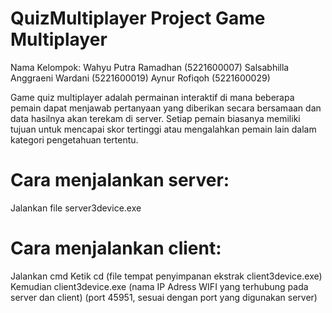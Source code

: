 # QuizMultiplayer Project Game Multiplayer

Nama Kelompok:
Wahyu Putra Ramadhan  (5221600007) 
Salsabhilla Anggraeni Wardani (5221600019) 
Aynur Rofiqoh (5221600029) 

Game quiz multiplayer adalah permainan interaktif di mana beberapa pemain dapat menjawab pertanyaan yang diberikan secara bersamaan dan data hasilnya akan terekam di server. Setiap pemain biasanya memiliki tujuan untuk mencapai skor tertinggi atau mengalahkan pemain lain dalam kategori pengetahuan tertentu.

# Cara menjalankan server:
Jalankan file server3device.exe

# Cara menjalankan client:
Jalankan cmd
Ketik cd (file tempat penyimpanan ekstrak client3device.exe)
Kemudian client3device.exe (nama IP Adress WIFI yang terhubung pada server dan client) (port 45951, sesuai dengan port yang digunakan server)
